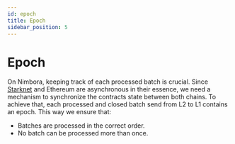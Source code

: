```yaml
---
id: epoch
title: Epoch
sidebar_position: 5
---
```


# Epoch

On Nimbora, keeping track of each processed batch is crucial. Since [Starknet](/docs/concepts/overview#starknet) and Ethereum are asynchronous in their essence, we need a mechanism to synchronize the contracts state between both chains. To achieve that, each processed and closed batch send from L2 to L1 contains an epoch. This way we ensure that:

- Batches are processed in the correct order.
- No batch can be processed more than once.